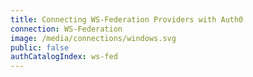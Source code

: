 ```yaml
---
title: Connecting WS-Federation Providers with Auth0
connection: WS-Federation
image: /media/connections/windows.svg
public: false
authCatalogIndex: ws-fed
---
```

